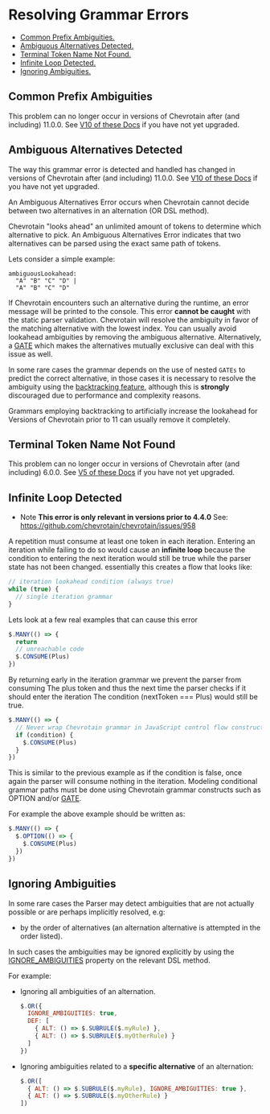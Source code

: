 # Resolving Grammar Errors

- [Common Prefix Ambiguities.](#COMMON_PREFIX)
- [Ambiguous Alternatives Detected.](#AMBIGUOUS_ALTERNATIVES)
- [Terminal Token Name Not Found.](#TERMINAL_NAME_NOT_FOUND)
- [Infinite Loop Detected.](#INFINITE_LOOP)
- [Ignoring Ambiguities.](#IGNORING_AMBIGUITIES)

## Common Prefix Ambiguities

This problem can no longer occur in versions of Chevrotain after (and including) 11.0.0.
See [V10 of these Docs](https://github.com/chevrotain/chevrotain/blob/v10.0.0/packages/chevrotain/docs/guide/resolving_grammar_errors.md#COMMON_PREFIX) if you have not yet upgraded.

## Ambiguous Alternatives Detected

The way this grammar error is detected and handled has changed in versions of Chevrotain after (and including) 11.0.0.
See [V10 of these Docs](https://github.com/chevrotain/chevrotain/blob/v10.0.0/packages/chevrotain/docs/guide/resolving_grammar_errors.md#AMBIGUOUS_ALTERNATIVES) if you have not yet upgraded.

An Ambiguous Alternatives Error occurs when Chevrotain cannot decide between two alternatives in
an alternation (OR DSL method).

Chevrotain "looks ahead" an unlimited amount of tokens to determine which alternative to pick. An Ambiguous Alternatives Error indicates that two alternatives can be parsed using the exact same path of tokens.

Lets consider a simple example:

```antlr
ambiguousLookahead:
  "A" "B" "C" "D" |
  "A" "B" "C" "D" 
```

If Chevrotain encounters such an alternative during the runtime, an error message will be printed to the console. This error __cannot be caught__ with the static parser validation. Chevrotain will resolve the ambiguity in favor of the matching alternative with the lowest index. You can usually avoid lookahead ambiguities by removing the ambiguous alternative. Alternatively, a [GATE](https://chevrotain.io/docs/features/gates.html) which makes the alternatives mutually exclusive can deal with this issue as well.

In some rare cases the grammar depends on the use of nested `GATEs` to predict the correct alternative, in those cases it is necessary to resolve the ambiguity using the [backtracking feature](../features/backtracking.md), although this is **strongly** discouraged due to performance and complexity reasons.

Grammars employing backtracking to artificially increase the lookahead for Versions of Chevrotain prior to 11 can usually remove it completely.

## Terminal Token Name Not Found

This problem can no longer occur in versions of Chevrotain after (and including) 6.0.0.
See [V5 of these Docs](https://github.com/chevrotain/chevrotain/blob/v5.0.0/packages/chevrotain/docs/guide/resolving_grammar_errors.md#terminal-token-name-not-found)
if you have not yet upgraded.

## Infinite Loop Detected

- Note **This error is only relevant in versions prior to 4.4.0**
  See: https://github.com/chevrotain/chevrotain/issues/958

A repetition must consume at least one token in each iteration.
Entering an iteration while failing to do so would cause an **infinite loop** because
the condition to entering the next iteration would still be true while the parser state has
not been changed. essentially this creates a flow that looks like:

```javascript
// iteration lookahead condition (always true)
while (true) {
  // single iteration grammar
}
```

Lets look at a few real examples that can cause this error

```javascript
$.MANY(() => {
  return
  // unreachable code
  $.CONSUME(Plus)
})
```

By returning early in the iteration grammar we prevent the parser from consuming
The plus token and thus the next time the parser checks if it should enter the iteration
The condition (nextToken === Plus) would still be true.

```javascript
$.MANY(() => {
  // Never wrap Chevrotain grammar in JavaScript control flow constructs.
  if (condition) {
    $.CONSUME(Plus)
  }
})
```

This is similar to the previous example as if the condition is false, once
again the parser will consume nothing in the iteration.
Modeling conditional grammar paths must be done using Chevrotain grammar constructs
such as OPTION and/or [GATE](https://chevrotain.io/docs/features/gates.html).

For example the above example should be written as:

```javascript
$.MANY(() => {
  $.OPTION(() => {
    $.CONSUME(Plus)
  })
})
```

## Ignoring Ambiguities

In some rare cases the Parser may detect ambiguities that are not actually possible or are perhaps implicitly resolved, e.g:

- by the order of alternatives (an alternation alternative is attempted in the order listed).

In such cases the ambiguities may be ignored explicitly by using the [IGNORE_AMBIGUITIES][ignore_ambiguities] property
on the relevant DSL method.

For example:

- Ignoring all ambiguities of an alternation.

  ```javascript
  $.OR({
    IGNORE_AMBIGUITIES: true,
    DEF: [
      { ALT: () => $.SUBRULE($.myRule) },
      { ALT: () => $.SUBRULE($.myOtherRule) }
    ]
  })
  ```

- Ignoring ambiguities related to a **specific alternative** of an alternation:

  ```javascript
  $.OR([
    { ALT: () => $.SUBRULE($.myRule), IGNORE_AMBIGUITIES: true },
    { ALT: () => $.SUBRULE($.myOtherRule) }
  ])
  ```

[maxlookahead]: https://chevrotain.io/documentation/10_1_1/interfaces/IParserConfig.html#maxLookAhead
[ignore_ambiguities]: https://chevrotain.io/documentation/10_1_1/interfaces/OrMethodOpts.html#IGNORE_AMBIGUITIES
